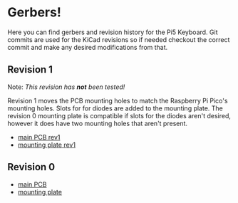 # Gerbers!

Here you can find gerbers and revision history for the Pi5 Keyboard. Git commits are used for the KiCad revisions so if needed checkout the correct commit and make any desired modifications from that.

## Revision 1

Note: _This revision has **not** been tested!_

Revision 1 moves the PCB mounting holes to match the Raspberry Pi Pico's mounting holes. Slots for for diodes are added to the mounting plate. The revision 0 mounting plate is compatible if slots for the diodes aren't desired, however it does have two mounting holes that aren't present.

- [main PCB rev1](Pi5-pcb-rev1.zip)
- [mounting plate rev1](Pi5-plate-rev1.zip)

## Revision 0

- [main PCB](Pi5-pcb-rev0.zip)
- [mounting plate](Pi5-plate-rev0.zip)
